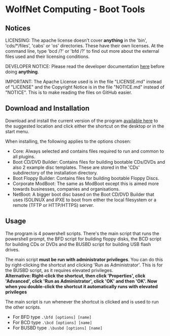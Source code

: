 # WolfNet Computing - Boot Tools  
  
## Notices  
  
LICENSING: The apache license doesn't cover **anything** in the 'bin', 'cds/\*\/files', 'cabs' or 'os' directories. These have their own licenses. At the command line, type 'bcd \/?' or 'bfd \/?' to find out more about the external files used and their licensing conditions.  
  
DEVELOPER NOTICE: Please read the developer documentation [here](/DEVELOPER_README.md) before doing **anything**.
  
IMPORTANT: The Apache License used is in the file "LICENSE.md" instead of "LICENSE" and the Copyright Notice is in the file "NOTICE.md" instead of "NOTICE". This is to make reading the files on GitHub easier.  
  
## Download and Installation  
  
Download and install the current version of the program [available here](https://github.com/WolfNet-Computing/WolfNet-Computing-Boot-Tools/releases) to the suggested location and click either the shortcut on the desktop or in the start menu.  
  
When installing, the following applies to the options chosen:  
  
 - Core: Always selected and contains files required to run and common to all plugins.  
 - Boot CD/DVD Builder: Contains files for building bootable CDs/DVDs and also 2 example disc templates. These are stored in the 'CDs' subdirectory of the installation directory.  
 - Boot Floppy Builder: Contains files for building bootable Floppy Discs.  
 - Corporate ModBoot: The same as ModBoot except this is aimed more towards businesses, companies and organisations.  
 - NetBoot: A bigger boot disc based on the Boot CD/DVD Builder that uses ISOLINUX and iPXE to boot from either the local filesystem or a remote (TFTP or HTTP/HTTPS) server.  
  
## Usage  
  
The program is 4 powershell scripts. There's the main script that runs the powershell prompt, the BFD script for building floppy disks, the BCD script for building CDs or DVDs and the BUSBD script for building USB flash drives.  

The main script **must be run with administrator privileges**. You can do this by right-clicking the shortcut and clicking 'Run as Administrator'. This is for the BUSBD script, as it requires elevated privileges.  
**Alternative: Right-click the shortcut, then click 'Properties', click 'Advanced', click 'Run as Administrator', click 'OK' and then 'OK'. Now when you double-click the shortcut it automatically runs with elevated privileges**  
  
The main script is run whenever the shortcut is clicked and is used to run the other scripts.  
 - For BFD type `.\bfd [options] [name]`  
 - For BCD type `.\bcd [options] [name]`  
 - For BUSBD type `.\busbd [options] [name]`  
  
